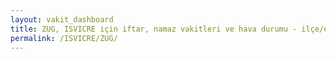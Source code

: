 ```yaml
---
layout: vakit_dashboard
title: ZUG, ISVICRE için iftar, namaz vakitleri ve hava durumu - ilçe/eyalet seç
permalink: /ISVICRE/ZUG/
---
```


<script type="text/javascript">
  var GLOBAL_COUNTRY = 'ISVICRE';
  var GLOBAL_CITY = 'ZUG';
  var GLOBAL_STATE = '';
  var lat = 72;
  var lon = 21;
</script>
